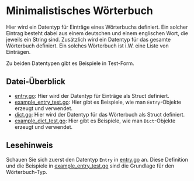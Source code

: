# Minimalistisches Wörterbuch

Hier wird ein Datentyp für Einträge eines Wörterbuchs definiert.
Ein solcher Eintrag besteht dabei aus einem deutschen und einem englischen Wort,
die jeweils ein String sind.
Zusätzlich wird ein Datentyp für das gesamte Wörterbuch definiert.
Ein solches Wörterbuch ist i.W. eine Liste von Einträgen.

Zu beiden Datentypen gibt es Beispiele in Test-Form.

## Datei-Überblick

* [entry.go](entry.go):
  Hier wird der Datentyp für Einträge als Struct definiert.
* [example_entry_test.go](example_entry_test.go):
  Hier gibt es Beispiele, wie man `Entry`-Objekte erzeugt und verwendet.
* [dict.go](dict.go):
  Hier wird der Datentyp für das Wörterbuch als Struct definiert.
* [example_dict_test.go](example_dict_test.go):
  Hier gibt es Beispiele, wie man `Dict`-Objekte erzeugt und verwendet.
  
## Lesehinweis

Schauen Sie sich zuerst den Datentyp `Entry` in [entry.go](entry.go) an.
Diese Definition und die Beispiele in [example_entry_test.go](example_entry_test.go)
sind die Grundlage für den Wörterbuch-Typ.
